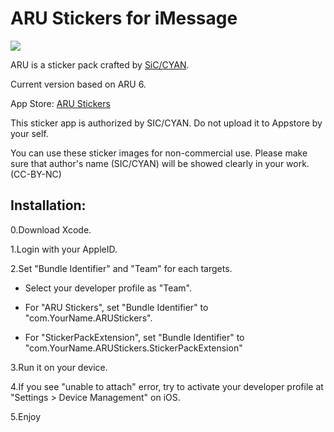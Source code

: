 # ARU Stickers for iMessage
![](http://ww3.sinaimg.cn/large/801b780ajw1f7y2edry6tj20sg0sg3zo.jpg)

ARU is a sticker pack crafted by [SiC/CYAN](http://weibo.com/silenthiker).

Current version based on ARU 6.

App Store: [ARU Stickers](https://itunes.apple.com/us/app/aru-stickers/id1155887666)

This sticker app is authorized by SIC/CYAN. Do not upload it to Appstore by your self. 

You can use these sticker images for non-commercial use. Please make sure that author's name (SIC/CYAN) will be showed clearly in your work. (CC-BY-NC)

## Installation:

0.Download Xcode.

1.Login with your AppleID.

2.Set "Bundle Identifier" and "Team" for each targets.

- Select your developer profile as "Team".

- For "ARU Stickers", set "Bundle Identifier" to "com.YourName.ARUStickers".

- For "StickerPackExtension", set "Bundle Identifier" to "com.YourName.ARUStickers.StickerPackExtension"

3.Run it on your device.

4.If you see "unable to attach" error, try to activate your developer profile at "Settings > Device Management" on iOS.

5.Enjoy


